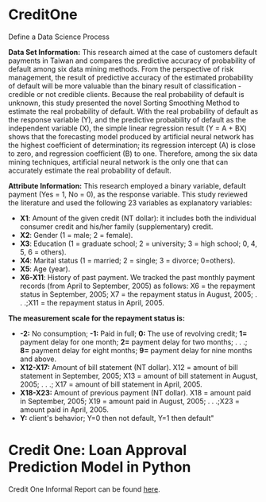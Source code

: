 # CreditOne
Define a Data Science Process

**Data Set Information:**
This research aimed at the case of customers default payments in Taiwan and compares the predictive accuracy of probability of default among six data mining methods. From the perspective of risk management, the result of predictive accuracy of the estimated probability of default will be more valuable than the binary result of classification - credible or not credible clients. Because the real probability of default is unknown, this study presented the novel Sorting Smoothing Method to estimate the real probability of default. With the real probability of default as the response variable (Y), and the predictive probability of default as the independent variable (X), the simple linear regression result (Y = A + BX) shows that the forecasting model produced by artificial neural network has the highest coefficient of determination; its regression intercept (A) is close to zero, and regression coefficient (B) to one. Therefore, among the six data mining techniques, artificial neural network is the only one that can accurately estimate the real probability of default.

**Attribute Information:**
This research employed a binary variable, default payment (Yes = 1, No = 0), as the response variable. This study reviewed the literature and used the following 23 variables as explanatory variables:
- **X1**: Amount of the given credit (NT dollar): it includes both the individual consumer credit and his/her family (supplementary) credit.
- **X2**: Gender (1 = male; 2 = female).
- **X3**: Education (1 = graduate school; 2 = university; 3 = high school; 0, 4, 5, 6 = others).
- **X4**: Marital status (1 = married; 2 = single; 3 = divorce; 0=others).
- **X5**: Age (year).
- **X6-X11**: History of past payment. We tracked the past monthly payment records (from April to September, 2005) as follows: X6 = the repayment status in September, 2005; X7
= the repayment status in August, 2005; . . .;X11 = the repayment status in April, 2005.


**The measurement scale for the repayment status is:**
- **-2:** No consumption; **-1:** Paid in full; **0:** The use of revolving credit; **1=** payment delay for one month; **2=** payment delay for two months; . . .; **8=** payment delay for eight months; **9=** payment delay for nine months and above.
- **X12-X17:** Amount of bill statement (NT dollar). X12 = amount of bill statement in September, 2005; X13 = amount of bill statement in August, 2005; . . .; X17 = amount of bill statement in April, 2005.
- **X18-X23:** Amount of previous payment (NT dollar). X18 = amount paid in September, 2005; X19 = amount paid in August, 2005; . . .;X23 = amount paid in April, 2005.
- **Y:** client's behavior; Y=0 then not default, Y=1 then default"

# Credit One: Loan Approval Prediction Model in Python
Credit One Informal Report can be found [here](https://github.com/liloamgo/CreditOne/blob/master/Credit%20One_%20Loan%20Approval%20Prediction%20Model%20in%20Python.pptx).

